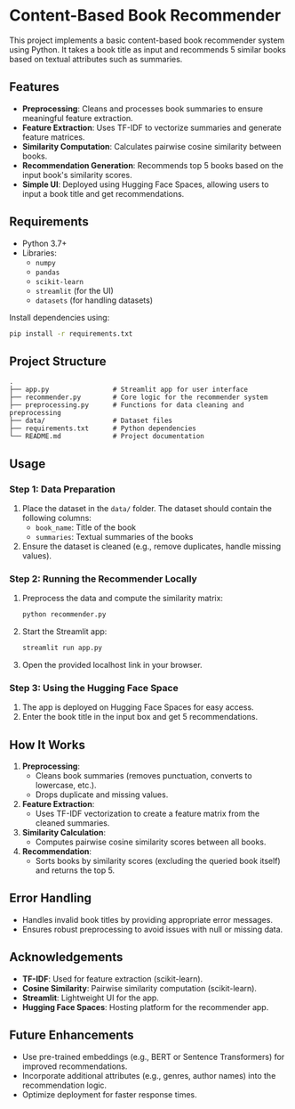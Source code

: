 
# Content-Based Book Recommender

This project implements a basic content-based book recommender system using Python. It takes a book title as input and recommends 5 similar books based on textual attributes such as summaries.

## Features
- **Preprocessing**: Cleans and processes book summaries to ensure meaningful feature extraction.
- **Feature Extraction**: Uses TF-IDF to vectorize summaries and generate feature matrices.
- **Similarity Computation**: Calculates pairwise cosine similarity between books.
- **Recommendation Generation**: Recommends top 5 books based on the input book's similarity scores.
- **Simple UI**: Deployed using Hugging Face Spaces, allowing users to input a book title and get recommendations.

## Requirements
- Python 3.7+
- Libraries:
  - `numpy`
  - `pandas`
  - `scikit-learn`
  - `streamlit` (for the UI)
  - `datasets` (for handling datasets)

Install dependencies using:
```bash
pip install -r requirements.txt
```

## Project Structure
```
.
├── app.py                # Streamlit app for user interface
├── recommender.py        # Core logic for the recommender system
├── preprocessing.py      # Functions for data cleaning and preprocessing
├── data/                 # Dataset files
├── requirements.txt      # Python dependencies
└── README.md             # Project documentation
```

## Usage
### Step 1: Data Preparation
1. Place the dataset in the `data/` folder. The dataset should contain the following columns:
   - `book_name`: Title of the book
   - `summaries`: Textual summaries of the books
2. Ensure the dataset is cleaned (e.g., remove duplicates, handle missing values).

### Step 2: Running the Recommender Locally
1. Preprocess the data and compute the similarity matrix:
   ```bash
   python recommender.py
   ```
2. Start the Streamlit app:
   ```bash
   streamlit run app.py
   ```
3. Open the provided localhost link in your browser.

### Step 3: Using the Hugging Face Space
1. The app is deployed on Hugging Face Spaces for easy access.
2. Enter the book title in the input box and get 5 recommendations.

## How It Works
1. **Preprocessing**:
   - Cleans book summaries (removes punctuation, converts to lowercase, etc.).
   - Drops duplicate and missing values.
2. **Feature Extraction**:
   - Uses TF-IDF vectorization to create a feature matrix from the cleaned summaries.
3. **Similarity Calculation**:
   - Computes pairwise cosine similarity scores between all books.
4. **Recommendation**:
   - Sorts books by similarity scores (excluding the queried book itself) and returns the top 5.

## Error Handling
- Handles invalid book titles by providing appropriate error messages.
- Ensures robust preprocessing to avoid issues with null or missing data.

## Acknowledgements
- **TF-IDF**: Used for feature extraction (scikit-learn).
- **Cosine Similarity**: Pairwise similarity computation (scikit-learn).
- **Streamlit**: Lightweight UI for the app.
- **Hugging Face Spaces**: Hosting platform for the recommender app.

## Future Enhancements
- Use pre-trained embeddings (e.g., BERT or Sentence Transformers) for improved recommendations.
- Incorporate additional attributes (e.g., genres, author names) into the recommendation logic.
- Optimize deployment for faster response times.

